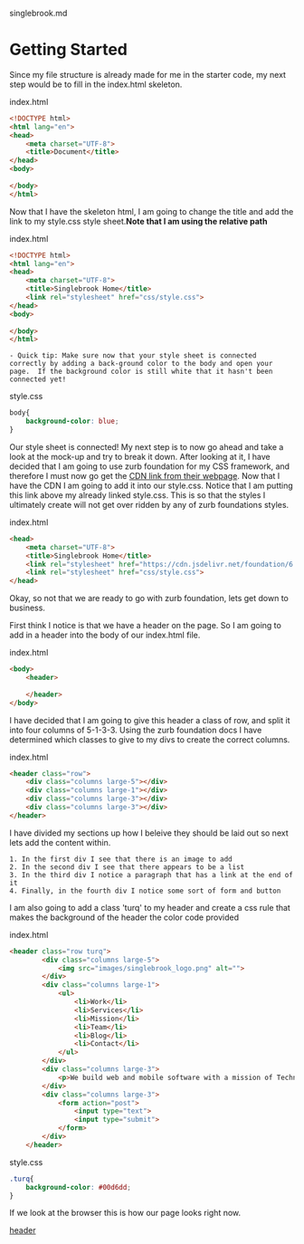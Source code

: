 singlebrook.md

# Getting Started

Since my file structure is already made for me in the starter code, my next step would be to fill in the index.html skeleton.

index.html
```html
<!DOCTYPE html>
<html lang="en">
<head>
	<meta charset="UTF-8">
	<title>Document</title>
</head>
<body>
	
</body>
</html>
```

Now that I have the skeleton html, I am going to change the title and add the link to my style.css style sheet.**Note that I am using the relative path**


index.html
```html
<!DOCTYPE html>
<html lang="en">
<head>
	<meta charset="UTF-8">
	<title>Singlebrook Home</title>
	<link rel="stylesheet" href="css/style.css">
</head>
<body>
	
</body>
</html>
```
	- Quick tip: Make sure now that your style sheet is connected correctly by adding a back-ground color to the body and open your page.  If the background color is still white that it hasn't been connected yet!

style.css
```css
body{
	background-color: blue;
}
```

Our style sheet is connected! My next step is to now go ahead and take a look at the mock-up and try to break it down.  After looking at it, I have decided that I am going to use zurb foundation for my CSS framework, and therefore I must now go get the [CDN link from their webpage](http://foundation.zurb.com/sites/docs/installation.html).
Now that I have the CDN I am going to add it into our style.css.  Notice that I am putting this link above my already linked style.css. This is so that the styles I ultimately create will not get over ridden by any of zurb foundations styles.  

index.html
```html
<head>
	<meta charset="UTF-8">
	<title>Singlebrook Home</title>
	<link rel="stylesheet" href="https://cdn.jsdelivr.net/foundation/6.2.0/foundation.min.css">
	<link rel="stylesheet" href="css/style.css">
</head>
```

Okay, so not that  we are ready to go with zurb foundation, lets get down to business.

First think I notice is that we have a header on the page. So I am going to add in a header into the body of our index.html file.

index.html
```html
<body>
	<header>
		
	</header>
</body>
```

I have decided that I am going to give this header a class of row, and split it into four columns of 5-1-3-3.  Using the zurb foundation docs I have determined which classes to give to my divs to create the correct columns.

index.html
```html
<header class="row">
	<div class="columns large-5"></div>
	<div class="columns large-1"></div>
	<div class="columns large-3"></div>
	<div class="columns large-3"></div>
</header>
```
I have divided my sections up how I beleive they should be laid out so next lets add the content within.

	1. In the first div I see that there is an image to add
	2. In the second div I see that there appears to be a list
	3. In the third div I notice a paragraph that has a link at the end of it
	4. Finally, in the fourth div I notice some sort of form and button

I am also going to add a class 'turq' to my header and create a css rule that makes the background of the header the color code provided

index.html
```html
<header class="row turq">
		<div class="columns large-5">
			<img src="images/singlebrook_logo.png" alt="">
		</div>
		<div class="columns large-1">
			<ul>
				<li>Work</li>
				<li>Services</li>
				<li>Mission</li>
				<li>Team</li>
				<li>Blog</li>
				<li>Contact</li>
			</ul>
		</div>
		<div class="columns large-3">
			<p>We build web and mobile software with a mission of Technology for Change. <a href="#">Read more now</a></p>
		</div>
		<div class="columns large-3">
			<form action="post">
				<input type="text">
				<input type="submit">
			</form>
		</div>
	</header>
```

style.css
```css
.turq{
	background-color: #00d6dd;
}
```

If we look at the browser this is how our page looks right now.

[header](header.png) 

